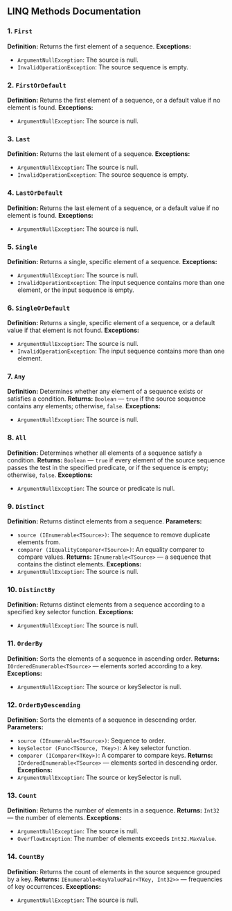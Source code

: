 ## LINQ Methods Documentation

### 1. `First`

**Definition:** Returns the first element of a sequence.
**Exceptions:**

* `ArgumentNullException`: The source is null.
* `InvalidOperationException`: The source sequence is empty.

### 2. `FirstOrDefault`

**Definition:** Returns the first element of a sequence, or a default value if no element is found.
**Exceptions:**

* `ArgumentNullException`: The source is null.

### 3. `Last`

**Definition:** Returns the last element of a sequence.
**Exceptions:**

* `ArgumentNullException`: The source is null.
* `InvalidOperationException`: The source sequence is empty.

### 4. `LastOrDefault`

**Definition:** Returns the last element of a sequence, or a default value if no element is found.
**Exceptions:**

* `ArgumentNullException`: The source is null.

### 5. `Single`

**Definition:** Returns a single, specific element of a sequence.
**Exceptions:**

* `ArgumentNullException`: The source is null.
* `InvalidOperationException`: The input sequence contains more than one element, or the input sequence is empty.

### 6. `SingleOrDefault`

**Definition:** Returns a single, specific element of a sequence, or a default value if that element is not found.
**Exceptions:**

* `ArgumentNullException`: The source is null.
* `InvalidOperationException`: The input sequence contains more than one element.

### 7. `Any`

**Definition:** Determines whether any element of a sequence exists or satisfies a condition.
**Returns:** `Boolean` — `true` if the source sequence contains any elements; otherwise, `false`.
**Exceptions:**

* `ArgumentNullException`: The source is null.

### 8. `All`

**Definition:** Determines whether all elements of a sequence satisfy a condition.
**Returns:** `Boolean` — `true` if every element of the source sequence passes the test in the specified predicate, or if the sequence is empty; otherwise, `false`.
**Exceptions:**

* `ArgumentNullException`: The source or predicate is null.

### 9. `Distinct`

**Definition:** Returns distinct elements from a sequence.
**Parameters:**

* `source (IEnumerable<TSource>)`: The sequence to remove duplicate elements from.
* `comparer (IEqualityComparer<TSource>)`: An equality comparer to compare values.
  **Returns:** `IEnumerable<TSource>` — a sequence that contains the distinct elements.
  **Exceptions:**
* `ArgumentNullException`: The source is null.

### 10. `DistinctBy`

**Definition:** Returns distinct elements from a sequence according to a specified key selector function.
**Exceptions:**

* `ArgumentNullException`: The source is null.

### 11. `OrderBy`

**Definition:** Sorts the elements of a sequence in ascending order.
**Returns:** `IOrderedEnumerable<TSource>` — elements sorted according to a key.
**Exceptions:**

* `ArgumentNullException`: The source or keySelector is null.

### 12. `OrderByDescending`

**Definition:** Sorts the elements of a sequence in descending order.
**Parameters:**

* `source (IEnumerable<TSource>)`: Sequence to order.
* `keySelector (Func<TSource, TKey>)`: A key selector function.
* `comparer (IComparer<TKey>)`: A comparer to compare keys.
  **Returns:** `IOrderedEnumerable<TSource>` — elements sorted in descending order.
  **Exceptions:**
* `ArgumentNullException`: The source or keySelector is null.

### 13. `Count`

**Definition:** Returns the number of elements in a sequence.
**Returns:** `Int32` — the number of elements.
**Exceptions:**

* `ArgumentNullException`: The source is null.
* `OverflowException`: The number of elements exceeds `Int32.MaxValue`.

### 14. `CountBy`

**Definition:** Returns the count of elements in the source sequence grouped by a key.
**Returns:** `IEnumerable<KeyValuePair<TKey, Int32>>` — frequencies of key occurrences.
**Exceptions:**

* `ArgumentNullException`: The source is null.
